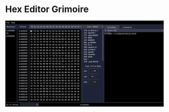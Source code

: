 # Hex Editor Grimoire

![Screenshot w/ Encoding Text](grimoire-screen-encoding.png?raw=true "Screenshot")
